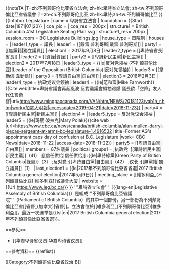 {{noteTA
|T=zh:不列颠哥伦比亚省立法会; zh-hk:卑詩省立法會; zh-tw:不列顛哥倫比亞省省議會
|1=zh-cn:不列颠哥伦比亚;zh-hk:卑詩;zh-tw:不列顛哥倫比亞
}}
{{Infobox Legislature
 | name          = 卑詩省立法會
 | foundation        = {{Start date|1871|07|20}}
 | coa_pic       = 
 | coa_res       = 200px
 | structure1    = British Columbia 41st Legislature Seating Plan.svg
 | structure1_res= 200px
 | session_room      = BC Legislature Buildings.jpg
 | house_type    = 單院制
 | houses        = 
 | leader1_type  = 議長
 | leader1       = [[戴雷·普利哥斯|戴雷·普利哥斯]]
 | party1        = [[無黨籍|獨立議員]]
 | election1     = 2017年9月8日
 | leader2_type  = [[卑詩省省長|省長]]
 | leader2       = [[賀謹|賀謹]]
 | party2        = [[卑詩新民主黨|新民主黨]]
 | election2     = 2017年7月18日
 | leader3_type      = {{le|反对党领袖 (不列颠哥伦比亚)|Leader of the Opposition (British Columbia)|反对党领袖}}
 | leader3           = [[韋勤信|韋勤信]]
 | party3            = [[卑詩自由黨|自由黨]]
 | election3         = 2018年2月3日
 | leader4_type      = 执政党议会领袖
 | leader4           = {{le|范和富|Mike Farnworth}}<ref>{{Cite web|title=卑詩省議會再起風波 反對黨議會領袖踢爆 議長欲「空降」友人代任警衛官|url=http://www.mingpaocanada.com/VAN/htm/NEWS/20181123/vab1h_r.htm|work=加拿大明報|accessdate=2019-04-21|date=2018-11-23}}</ref>
 | party4            = [[卑詩新民主黨|新民主黨]]
 | election4         = 
 | leader5_type      = 反对党议会领袖
 | leader5           = {{le|玛丽·波拉克|Mary Polak}}<ref name="liberal_roles">{{cite web |url=https://www.cbc.ca/news/canada/british-columbia/alan-mullen-darryl-plecas-sergeant-at-arms-bc-legislature-1.4916532 |title=Former AG's appointment caps day of confusion at B.C. Legislature |work= CBC News|date=2018-11-22 |access-date=2018-11-22}}</ref>
 | party5            = [[卑詩自由黨|自由黨]]
 | members       = 87名議員
 | political_groups1 =
;执政党
:[[卑詩新民主黨|新民主黨]]（41）
;[[信任供给|信任供给]]
:{{le|卑詩綠黨|Green Party of British Columbia|綠黨}}（3）
;反对党
:[[卑詩自由黨|自由黨]]（42）
;议长
:[[無黨籍|獨立議員]]（1）
 | last_election1    = {{le|2017年不列顛哥倫比亞省省選|2017 British Columbia general election|2017年5月9日}}
 | meeting_place = [[維多利亞_(不列顛哥倫比亞)|維多利亞]]省議會大廈
 | website       = {{Url|https://www.leg.bc.ca/}}
}}
'''卑詩省立法會'''（{{lang-en|Legislative Assembly of British Columbia}}）是組成'''不列顛哥倫比亞省議院'''（Parliament of British Columbia）的其中一個部份，另一部份為不列顛哥倫比亞省[[省督_(加拿大)|省督]]。立法會位於[[維多利亞_(不列顛哥倫比亞)|維多利亞]]。最近一次选举是{{tsl|en|2017 British Columbia general election|2017年不列顛哥倫比亞省省選}}。

==参见==
* [[华裔卑诗省议员|华裔卑诗省议员]]

==參考資料==
{{reflist}}

[[Category:不列顛哥倫比亞省政治|B]]
